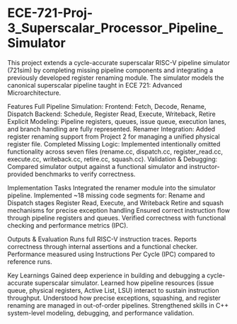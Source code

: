 # ECE-721-Proj-3_Superscalar_Processor_Pipeline_Simulator
This project extends a cycle-accurate superscalar RISC-V pipeline simulator (721sim) by completing missing pipeline components and integrating a previously developed register renaming module. The simulator models the canonical superscalar pipeline taught in ECE 721: Advanced Microarchitecture.

Features
  Full Pipeline Simulation:  Frontend: Fetch, Decode, Rename, Dispatch
                             Backend: Schedule, Register Read, Execute, Writeback, Retire
  Explicit Modeling:         Pipeline registers, queues, issue queue, execution lanes, and branch handling are fully represented.
  Renamer Integration:       Added register renaming support from Project 2 for managing a unified physical register file.
  Completed Missing Logic:   Implemented intentionally omitted functionality across seven files (rename.cc, dispatch.cc, register_read.cc,                                  execute.cc, writeback.cc, retire.cc, squash.cc).
  Validation & Debugging:    Compared simulator output against a functional simulator and instructor-provided benchmarks to verify correctness.

Implementation Tasks
  Integrated the renamer module into the simulator pipeline.
  Implemented ~18 missing code segments for:
      Rename and Dispatch stages
      Register Read, Execute, and Writeback
      Retire and squash mechanisms for precise exception handling
      Ensured correct instruction flow through pipeline registers and queues.
      Verified correctness with functional checking and performance metrics (IPC).
  
  Outputs & Evaluation
      Runs full RISC-V instruction traces.
      Reports correctness through internal assertions and a functional checker.
      Performance measured using Instructions Per Cycle (IPC) compared to reference runs.
      
  Key Learnings
      Gained deep experience in building and debugging a cycle-accurate superscalar simulator.
      Learned how pipeline resources (issue queue, physical registers, Active List, LSU) interact to sustain instruction throughput.
      Understood how precise exceptions, squashing, and register renaming are managed in out-of-order pipelines.
      Strengthened skills in C++ system-level modeling, debugging, and performance validation.
